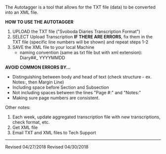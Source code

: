 The Autotagger is a tool that allows for the TXT file (data) to be converted
into an XML file.

**HOW TO USE THE AUTOTAGGER**

1. UPLOAD the TXT file ("Svoboda Diaries Transcription Format")
2. SELECT Upload Transcription
  **IF THERE ARE ERRORS**, fix them in the TXT file (specific line numbers will be shown)
  and repeat steps 1-2
3. SAVE the XML file to your local Machine
   * naming convention (same as txt file but with xml extension): Diary##_ YYYYMMDD


**AVOID COMMON ERRORS BY...**
- Distinguishing between body and head of text (check structure - ex. Notes:, then Margin Line)
- Including space before Section and Subsection
- Not including spaces between the lines "Page #:" and "Notes:"
- Making sure page numbers are consistent.

Other notes:
1. Each week, update aggregated transcription file with new transcriptions, check format, etc.
2. Get XML file
3. Email TXT and XML files to Tech Support




--------------------------------------------------------------------------------------------
Revised 04/27/2018
Revised 04/30/2018
